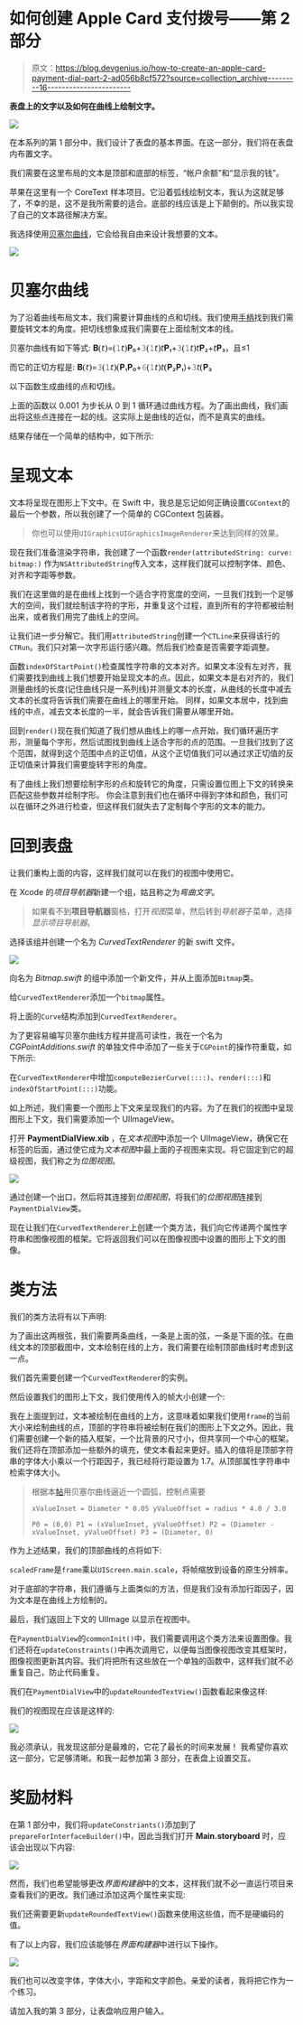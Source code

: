 # 如何创建 Apple Card 支付拨号——第 2 部分

> 原文：<https://blog.devgenius.io/how-to-create-an-apple-card-payment-dial-part-2-ad056b8cf572?source=collection_archive---------16----------------------->

**表盘上的文字以及如何在曲线上绘制文字。**

![](img/1f2007ff8dabc361bc02a5b224a23cfb.png)

在本系列的第 1 部分中，我们设计了表盘的基本界面。在这一部分，我们将在表盘内布置文字。

我们需要在这里布局的文本是顶部和底部的标签，“帐户余额”和“显示我的钱”。

苹果在这里有一个 CoreText 样本项目。它沿着弧线绘制文本，我认为这就足够了，不幸的是，这不是我所需要的适合。底部的线应该是上下颠倒的。所以我实现了自己的文本路径解决方案。

我选择使用[贝塞尔曲线](https://en.wikipedia.org/wiki/B%C3%A9zier_curve)，它会给我自由来设计我想要的文本。

![](img/97bb746a435eef7399354dde16cfed7a.png)

# 贝塞尔曲线

为了沿着曲线布局文本，我们需要计算曲线的点和切线。我们使用[手柄](https://en.wikipedia.org/wiki/Tangent)找到我们需要旋转文本的角度。把切线想象成我们需要在上面绘制文本的线。

贝塞尔曲线有如下等式:
𝐁❨𝘵❩=❨𝟷𝘵❩𝚸₀+𝟹❨𝟷𝘵❩𝘵𝚸₁+𝟹❨𝟷𝘵❩𝘵𝚸₂+𝘵𝚸₃，且≤1

而它的正切方程是:
𝐁❨𝘵❩=𝟹❨𝟷𝘵❩❨𝚸₁𝚸₀+𝟼❨𝟷𝘵❩𝘵❨𝚸₂𝚸₁)+𝟹𝘵❨𝚸₃

以下函数生成曲线的点和切线。

上面的函数以 0.001 为步长从 0 到 1 循环通过曲线方程。为了画出曲线，我们画出将这些点连接在一起的线。这实际上是曲线的近似，而不是真实的曲线。

结果存储在一个简单的结构中，如下所示:

# 呈现文本

文本将呈现在图形上下文中。在 Swift 中，我总是忘记如何正确设置`CGContext`的最后一个参数，所以我创建了一个简单的 CGContext 包装器。

> 你也可以使用`UIGraphicsUIGraphicsImageRenderer`来达到同样的效果。

现在我们准备渲染字符串，我创建了一个函数`render(attributedString: curve: bitmap:)`
作为`NSAttributedString`传入文本，这样我们就可以控制字体、颜色、对齐和字距等参数。

我们在这里做的是在曲线上找到一个适合字符宽度的空间，一旦我们找到一个足够大的空间，我们就绘制该字符的字形，并重复这个过程，直到所有的字符都被绘制出来，或者我们用完了曲线上的空间。

让我们进一步分解它。我们用`attributedString`创建一个`CTLine`来获得该行的`CTRun`。我们只对第一次字形运行感兴趣。然后我们检查是否需要字距调整。

函数`indexOfStartPoint()`检查属性字符串的文本对齐。如果文本没有左对齐，我们需要找到曲线上我们想要开始呈现文本的点。因此，如果文本是右对齐的，我们测量曲线的长度(记住曲线只是一系列线)并测量文本的长度，从曲线的长度中减去文本的长度将告诉我们需要在曲线上的哪里开始。
同样，如果文本居中，找到曲线的中点，减去文本长度的一半，就会告诉我们需要从哪里开始。

回到`render()`现在我们知道了我们想从曲线上的哪一点开始，我们循环遍历字形，测量每个字形，然后试图找到曲线上适合字形的点的范围。一旦我们找到了这个范围，就得到这个范围中点的正切值，从这个正切值我们可以通过求正切值的反正切值来计算我们需要旋转字形的角度。

有了曲线上我们想要绘制字形的点和旋转它的角度，只需设置位图上下文的转换来匹配这些参数并绘制字形。
你会注意到我们也在循环中得到字体和颜色，我们可以在循环之外进行检查，但这样我们就失去了定制每个字形的文本的能力。

# 回到表盘

让我们重构上面的内容，这样我们就可以在我们的视图中使用它。

在 Xcode 的*项目导航器*新建一个组，姑且称之为*弯曲文字*。

> 如果看不到**项目导航器**窗格，打开*视图*菜单，然后转到*导航器*子菜单，选择*显示项目导航器*。

选择该组并创建一个名为 *CurvedTextRenderer* 的新 swift 文件。

![](img/97008b99cf720243020aad8cea74ada9.png)

向名为 *Bitmap.swift* 的组中添加一个新文件，并从上面添加`Bitmap`类。

给`CurvedTextRenderer`添加一个`bitmap`属性。

将上面的`Curve`结构添加到`CurvedTextRenderer`。

为了更容易编写贝塞尔曲线方程并提高可读性，我在一个名为 *CGPointAdditions.swift* 的单独文件中添加了一些关于`CGPoint`的操作符重载，如下所示:

在`CurvedTextRenderer`中增加`computeBezierCurve(::::)`、`render(:::)`和`indexOfStartPoint(:::)`功能。

如上所述，我们需要一个图形上下文来呈现我们的内容。为了在我们的视图中呈现图形上下文，我们需要添加一个 UIImageView。

打开 **PaymentDialView.xib** ，在*文本视图*中添加一个 UIImageView，确保它在标签的后面，通过使它成为*文本视图*中最上面的子视图来实现。将它固定到它的超级视图，我们称之为*位图视图*。

![](img/1c9254123ddd2db07a46047160779fad.png)

通过创建一个出口，然后将其连接到*位图视图*，将我们的*位图视图*连接到`PaymentDialView`类。

现在让我们在`CurvedTextRenderer`上创建一个类方法，我们向它传递两个属性字符串和图像视图的框架。它将返回我们可以在图像视图中设置的图形上下文的图像。

# 类方法

我们的类方法将有以下声明:

为了画出这两根弦，我们需要两条曲线，一条是上面的弦，一条是下面的弦。在曲线文本的顶部截图中，文本绘制在线的上方，我们需要在绘制顶部曲线时考虑到这一点。

我们首先需要创建一个`CurvedTextRenderer`的实例。

然后设置我们的图形上下文，我们使用传入的帧大小创建一个:

我在上面提到过，文本被绘制在曲线的上方，这意味着如果我们使用`frame`的当前大小来绘制曲线的点，顶部的字符串将被绘制在我们的图形上下文之外。因此，我们需要创建一个新的插入框架，一个比背景的尺寸小，但共享同一个中心的框架。我们还将在顶部添加一些额外的填充，使文本看起来更好。插入的值将是顶部字符串的字体大小乘以一个行距因子，我已经将行距设置为 1.7。从顶部属性字符串中检索字体大小。

> 根据本[帖](http://digerati-illuminatus.blogspot.com/2008/05/approximating-semicircle-with-cubic.html)用贝塞尔曲线逼近一个圆弧，控制点需要
> 
> `xValueInset = Diameter * 0.05
> yValueOffset = radius * 4.0 / 3.0`
> 
> `P0 = (0,0)
> P1 = (xValueInset, yValueOffset)
> P2 = (Diameter - xValueInset, yValueOffset)
> P3 = (Diameter, 0)`

作为上述结果，我们的顶部曲线的点将如下:

`scaledFrame`是`frame`乘以`UIScreen.main.scale`，将帧缩放到设备的原生分辨率。

对于底部的字符串，我们遵循与上面类似的方法，但是我们没有添加行距因子，因为文本是在曲线上方绘制的。

最后，我们返回上下文的 UIImage 以显示在视图中。

在`PaymentDialView`的`commonInit()`中，我们需要调用这个类方法来设置图像。我们还将在`updateConstraints()`中再次调用它，以便每当图像视图改变其框架时，图像视图更新其内容。我们将把所有这些放在一个单独的函数中，这样我们就不必重复自己，防止代码重复。

我们在`PaymentDialView`中的`updateRoundedTextView()`函数看起来像这样:

我们的视图现在应该是这样的:

![](img/cdf3f95227ca33c96bbfcaa4cb147d85.png)

我必须承认，我发现这部分是最难的，它花了最长的时间来发展！
我希望你喜欢这一部分，它足够清晰。和我一起参加第 3 部分，在表盘上设置交互。

# 奖励材料

在第 1 部分中，我们将`updateConstriants()`添加到了`prepareForInterfaceBuilder()`中，因此当我们打开 **Main.storyboard** 时，应该会出现以下内容:

![](img/5f9ea19e7bb1435f3c8cd90f3feefa3e.png)

然而，我们也希望能够更改*界面构建器*中的文本，这样我们就不必一直运行项目来查看我们的更改。我们通过添加这两个属性来实现:

我们还需要更新`updateRoundedTextView()`函数来使用这些值，而不是硬编码的值。

有了以上内容，我们应该能够在*界面构建器*中进行以下操作。

![](img/8704538bb7de26ba5ce369c472a9b5d4.png)

我们也可以改变字体，字体大小，字距和文字颜色。亲爱的读者，我将把它作为一个练习。

请加入我的第 3 部分，让表盘响应用户输入。